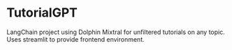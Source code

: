 # TutorialGPT
LangChain project using Dolphin Mixtral for unfiltered tutorials on any topic. Uses streamlit to provide frontend environment. 
